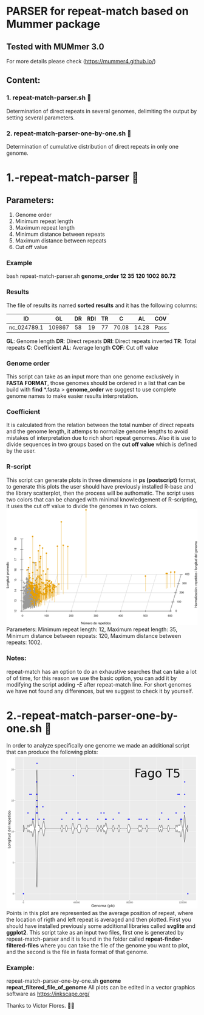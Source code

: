# PARSER for repeat-match based on Mummer package
## Tested with MUMmer 3.0
For more details please check (https://mummer4.github.io/)
## Content:
### 1. repeat-match-parser.sh :repeat:
Determination of direct repeats in several genomes, delimiting the output by setting several parameters.
### 2. repeat-match-parser-one-by-one.sh :repeat:
Determination of cumulative distribution of direct repeats in only one genome.
# 1.-repeat-match-parser :repeat:
## Parameters:
1. Genome order
2. Minimum repeat length
3. Maximum repeat length
4. Minimum distance between repeats
5. Maximum distance between repeats
6. Cut off value

### Example 
bash repeat-match-parser.sh **genome_order** **12** **35** **120** **1002** **80.72**
### Results
The file of results its named **sorted results** and it has the following columns:

| ID | GL     | DR | RDI| TR | C   | AL    | COV |
| :-------:     | :----: | :-:| :-:| :-:| :-: | :-----:|:---:|
| nc_024789.1   |  109867| 58 | 19 | 77 |70.08| 14.28  | Pass|

**GL**: Genome length
**DR**: Direct repeats
**DRI**: Direct repeats inverted
**TR**: Total repeats 
**C**: Coefficient
**AL**: Average length
**COF**: Cut off value

### Genome order
This script can take as an input more than one genome exclusively in **FASTA FORMAT**, those genomes should be ordered in a list that can be build with **find** *.fasta > **genome_order**
we suggest to use complete genome names to make easier results interpretation.

### Coefficient
It is calculated from the relation between the total number of direct repeats and the genome length, it attemps to normalize genome lengths to avoid mistakes of interpretation due to rich short repeat genomes. Also it is use to divide sequences in two groups based on the **cut off value** which is defined by the user.

### R-script
This script can generate plots in three dimensions in **ps (postscript)** format, to generate this plots the user should have previously installed R-base and the library scatterplot, then the process will be authomatic. The script uses two colors that can be changed with minimal knowledgement of R-scripting, it uses the cut off value to divide the genomes in two colors.
![repeat_analysis](repeat-match-parser.png "Repeat analysis")
Parameters: Minimum repeat length: 12, Maximum repeat length: 35, Minimum distance between repeats: 120, Maximum distance between repeats: 1002.
### Notes:
repeat-match has an option to do an exhaustive searches that can take a lot of of time, for this reason we use the basic option, you can add it by modifying the script adding *-E* after repeat-match line. For short genomes we have not found any differences, but we suggest to check it by yourself.

# 2.-repeat-match-parser-one-by-one.sh :repeat:
In order to analyze specifically one genome we made an additional script that can produce the following plots:
![let](repeat-match-one-by-one.png "Análisis de repetidos")
Points in this plot are represented as the average position of repeat, where the location of rigth and left repeat is averaged and then plotted.
First you should have installed previously some additional libraries called **svglite** and **ggplot2**.
This script take as an input two files, first one is generated by repeat-match-parser and it is found in the folder called **repeat-finder-filtered-files** where you can take the file of the genome you want to plot, and the second is the file in fasta format of that genome.
### Example:
repeat-match-parser-one-by-one.sh **genome** **repeat_filtered_file_of_genome**
All plots can be edited in a vector graphics software as https://inkscape.org/

Thanks to Victor Flores. :man_teacher:

